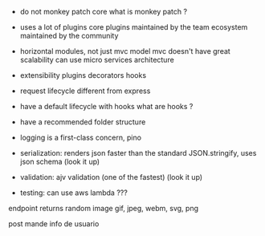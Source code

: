 - do not monkey patch core
what is monkey patch ?

- uses a lot of plugins
core plugins maintained by the team
ecosystem maintained by the community

- horizontal modules, not just mvc model
mvc doesn't have great scalability
can use micro services architecture

- extensibility
plugins
decorators 
hooks

- request lifecycle different from express 

- have a default lifecycle with hooks
what are hooks ?

- have a recommended folder structure

- logging is a first-class concern, pino

- serialization: renders json faster than the standard JSON.stringify, uses json schema (look it up)

- validation: ajv validation (one of the fastest) (look it up)

- testing: can use aws lambda ???

endpoint returns random image
gif, jpeg, webm, svg, png

post mande info de usuario 

